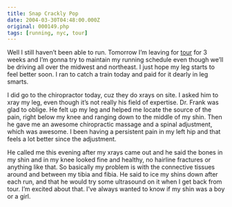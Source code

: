 ```yaml
---
title: Snap Crackly Pop
date: 2004-03-30T04:48:00.000Z
original: 000149.php
tags: [running, nyc, tour]
---
```


Well I still haven’t been able to run. Tomorrow I’m leaving for <a href="https://www.pascal.com/tour">tour</a> for 3 weeks and I’m gonna try to maintain my running schedule even though we’ll be driving all over the midwest and northeast. I just hope my leg starts to feel better soon. I ran to catch a train today and paid for it dearly in leg smarts.

I did go to the chiropractor today, cuz they do xrays on site. I asked him to xray my leg, even though it’s not really his field of expertise. Dr. Frank was glad to oblige. He felt up my leg and helped me locate the source of the pain, right below my knee and ranging down to the middle of my shin. Then he gave me an awesome chiropractic massage and a spinal adjustment, which was awesome. I been having a persistent pain in my left hip and that feels a lot better since the adjustment.

He called me this evening after my xrays came out and he said the bones in my shin and in my knee looked fine and healthy, no hairline fractures or anything like that. So basically my problem is with the connective tissues around and between my tibia and fibia. He said to ice my shins down after each run, and that he would try some ultrasound on it when I get back from tour. I’m excited about that. I’ve always wanted to know if my shin was a boy or a girl.

